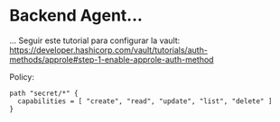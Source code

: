 # Backend Agent...
...
Seguir este tutorial para configurar la vault: https://developer.hashicorp.com/vault/tutorials/auth-methods/approle#step-1-enable-approle-auth-method

Policy:
```
path "secret/*" {
  capabilities = [ "create", "read", "update", "list", "delete" ]
}
```